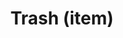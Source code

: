 ---
templateKey: blog-post
featuredpost: false
featuredimage: /assets/Trash_(item).png
title: Trash (item)
description: Trash
testfield: 336
---